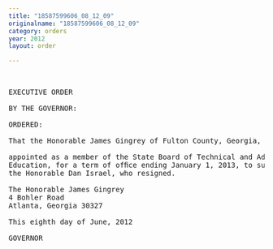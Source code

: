 ```yaml
---
title: "18587599606_08_12_09"
originalname: "18587599606_08_12_09"
category: orders
year: 2012
layout: order

---
```

<pre>
 

EXECUTIVE ORDER

BY THE GOVERNOR:

ORDERED:

That the Honorable James Gingrey of Fulton County, Georgia, is

appointed as a member of the State Board of Technical and Adult
Education, for a term of ofﬁce ending January 1, 2013, to succeed
the Honorable Dan Israel, who resigned.

The Honorable James Gingrey
4 Bohler Road
Atlanta, Georgia 30327

This eighth day of June, 2012

GOVERNOR

</pre>
